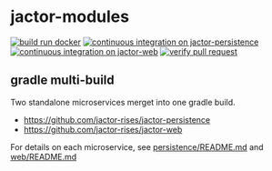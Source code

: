 # jactor-modules

[![build run docker](https://github.com/jactor-rises/jactor-modules/actions/workflows/docker-action.yaml/badge.svg)](https://github.com/jactor-rises/jactor-modules/actions/workflows/docker-action.yaml)
[![continuous integration on jactor-persistence](https://github.com/jactor-rises/jactor-modules/actions/workflows/persistence-ci.yaml/badge.svg)](https://github.com/jactor-rises/jactor-modules/actions/workflows/persistence-ci.yaml)
[![continuous integration on jactor-web](https://github.com/jactor-rises/jactor-modules/actions/workflows/web-ci.yaml/badge.svg)](https://github.com/jactor-rises/jactor-modules/actions/workflows/web-ci.yaml)
[![verify pull request](https://github.com/jactor-rises/jactor-modules/actions/workflows/pr.yaml/badge.svg)](https://github.com/jactor-rises/jactor-modules/actions/workflows/pr.yaml)

## gradle multi-build

Two standalone microservices merget into one gradle build.
- https://github.com/jactor-rises/jactor-persistence
- https://github.com/jactor-rises/jactor-web

For details on each microservice, see [persistence/README.md](https://github.com/jactor-rises/jactor-modules/blob/main/persistence/README.md)
and [web/README.md](https://github.com/jactor-rises/jactor-modules/blob/main/web/README.md)
